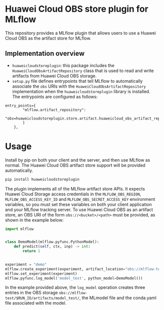 # Huawei Cloud OBS store plugin for MLflow
This repository provides a MLflow plugin that allows users to use a Huawei Cloud OBS as the artifact store for MLflow.

## Implementation overview
* `huaweicloudstoreplugin`: this package includes the `HuaweiCloudObsArtifactRepository` class that is used to read and write artifacts from Huawei Cloud OBS storage.
* `setup.py` file defines entrypoints that tell MLflow to automatically associate the `obs` URIs with the `HuaweiCloudObsArtifactRepository` implementation when the `huaweicloudstoreplugin` library is installed. The entrypoints are configured as follows:

```
entry_points={
        "mlflow.artifact_repository":
            "obs=huaweicloudstoreplugin.store.artifact.huaweicloud_obs_artifact_repo.py:HuaweiCloudObsArtifactRepository"
        ]
    },
```


# Usage

Install by pip on both your client and the server, and then use MLflow as normal. The Huawei Cloud OBS artifact store support will be provided automatically.

```bash
pip install huaweicloudstoreplugin
```


The plugin implements all of the MLflow artifact store APIs.
It expects Huawei Cloud Storage access credentials in the ``MLFLOW_OBS_REGION``, ``MLFLOW_OBS_ACCESS_KEY_ID`` and ``MLFLOW_OBS_SECRET_ACCESS_KEY`` environment variables,
so you must set these variables on both your client application and your MLflow tracking server.
To use Huawei Cloud OBS as an artifact store, an OBS URI of the form ``obs://<bucket>/<path>`` must be provided, as shown in the example below:

```python
import mlflow


class DemoModel(mlflow.pyfunc.PythonModel):
    def predict(self, ctx, inp) -> int:
        return 1

    
experiment = "demo"
mlflow.create_experiment(experiment, artifact_location="obs://mlflow-test/")
mlflow.set_experiment(experiment)
mlflow.pyfunc.log_model('model_test', python_model=DemoModel())

```

In the example provided above, the ``log_model`` operation creates three entries in the OBS storage ``obs://mlflow-test/$RUN_ID/artifacts/model_test/``, the MLmodel file
and the conda.yaml file associated with the model.
